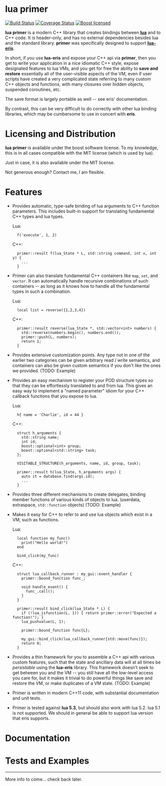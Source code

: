 # lua primer

[![Build Status](https://travis-ci.org/cbeck88/lua-primer.svg?branch=master)](http://travis-ci.org/cbeck88/lua-primer)
[![Coverage Status](https://coveralls.io/repos/cbeck88/lua-primer/badge.svg?branch=master&service=github)](https://coveralls.io/github/cbeck88/lua-primer?branch=master)
[![Boost licensed](https://img.shields.io/badge/license-Boost-blue.svg)](./LICENSE)

**lua primer** is a modern C++ library that creates bindings between [**lua**](http://lua.org/) and to C++ code.
It is header-only, and has no external dependencies besides lua and the standard library.
**primer** was specifically designed to support [**lua-eris**](https://github.com/fnuecke/eris). 

In short, if you use **lua-eris** and expose your C++ api via **primer**, then you get to write your
application in a nice idiomatic C++ style, expose designated features to lua VMs, and you get
for free the ability to **save and restore** essentially all of the user-visible aspects of the VM,
even if user scripts have created a very complicated state referring to many custom
C++ objects and functions, with many closures over hidden objects, suspended coroutines, etc.

The save format is largely portable as well -- see eris' documentation.

By contrast, this can be very difficult to do correctly with other lua binding libraries, which
may be cumbersome to use in concert with **eris**.

Licensing and Distribution
==========================

**lua primer** is available under the boost software license. To my knowledge, this is in all cases compatible with the MIT license (which is used by lua).

Just in case, it is also available under the MIT license.

Not generous enough? Contact me, I am flexible.

Features
========

- Provides automatic, type-safe binding of lua arguments to C++ function parameters.
  This includes built-in support for translating fundamental C++ types and lua types.

  Lua:
  ```
    f('execute', 1, 2)
  ```

  C++:
  ```
    primer::result f(lua_State * L, std::string command, int x, int y) {
      ...
    }
  ```

- Primer can also translate fundamental C++ containers like `map`, `set`, and `vector`.
  It can automatically handle recursive combinations of such containers -- as long as it knows how
  to handle all the fundamental types in such a combination.

  Lua:
  ```
    local list = reverse({1,2,3,4})
  ```

  C++:
  ```
    primer::result reverse(lua_State *, std::vector<int> numbers) {
      std::reverse(numbers.begin(), numbers.end());
      primer::push(L, numbers);
      return 1;
    }
  ```

- Provides extensive customization points. Any type not in one of the earlier two categories
  can be given arbitrary read / write semantics, and containers can also be given custom semantics if you
  don't like the ones we provided. (TODO: Example)

- Provides an easy mechanism to register your POD structure types so that they can be effortlessly translated
  to and from lua. This gives an easy way to implement
  a "named parameter" idiom for your C++ callback functions that you expose to lua.

  Lua:
  ```
    h{ name = 'Charlie', id = 44 }
  ```

  C++:
  ```
    struct h_arguments {
      std::string name;
      int id;
      boost::optional<int> group;
      boost::optional<std::string> task;
    };

    VISITABLE_STRUCTURE(h_arguments, name, id, group, task);

    primer::result h(lua_State, h_arguments args) {
      auto it = database.find(args.id);
      ...
    }
  ```

- Provides three different mechanisms to create delegates, binding member functions of various kinds of
  objects to lua. (userdata, extraspace, `std::function` objects) (TODO: Example)
- Makes it easy for C++ to refer to and use lua objects which exist in a VM, such as functions.

  Lua:
  ```
    local function my_func()
      print("Hello world!")
    end

    bind_click(my_func)
  ```

  C++:
  ```
    struct lua_callback_runner : my_gui::event_handler {
      primer::bound_function func_;

      void handle_event() {
        func_.call();
      }
    }

    primer::result bind_click(lua_State * L) {
      if (!lua_isfunction(L, 1)) { return primer::error("Expected a function!"); }
      lua_pushvalue(L, 1);

      primer::bound_function func{L};

      my_gui::bind_click(lua_callback_runner{std::move(func)});
      return 0;
    }
  ```
      

- Provides a thin framework for you to assemble a C++ api with various custom features, such that the
  state and ancillary data will at all times be *persistable* using the **lua-eris** library. This framework
  doesn't seek to get between you and the VM -- you still have all the low-level access you care for, but it
  makes it trivial to do powerful things like save and restore the VM, or make duplicates of a VM state. (TODO: Example)

- Primer is written in modern C++11 code, with substantial documentation and unit tests.

- Primer is tested against **lua 5.3**, but should also work with lua 5.2. lua 5.1 is not supported. We should
  in general be able to support lua version that eris supports.

Documentation
=============

Tests and Examples
==================

---------

More info to come... check back later.

